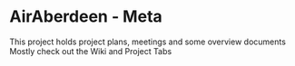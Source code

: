 # AirAberdeen - Meta
This project holds project plans, meetings and some overview documents
Mostly check out the Wiki and Project Tabs

